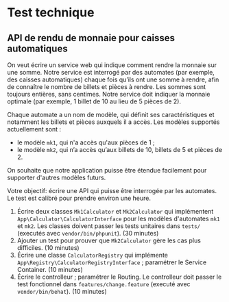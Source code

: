 # Test technique

## API de rendu de monnaie pour caisses automatiques

On veut écrire un service web qui indique comment rendre la monnaie sur une somme.
Notre service est interrogé par des automates (par exemple, des caisses automatiques) 
chaque fois qu’ils ont une somme à rendre, afin de connaître le nombre de billets et pièces à rendre.
Les sommes sont toujours entières, sans centimes.
Notre service doit indiquer la monnaie optimale (par exemple, 1 billet de 10 au lieu de 5 pièces de 2).

Chaque automate a un nom de modèle, qui définit ses caractéristiques et notamment les billets et pièces auxquels il a accès.
Les modèles supportés actuellement sont :

- le modèle `mk1`, qui n'a accès qu'aux pièces de 1 ;
- le modèle `mk2`, qui n’a accès qu’aux billets de 10, billets de 5 et pièces de 2.

On souhaite que notre application puisse être étendue facilement pour supporter d'autres modèles futurs.

Votre objectif: écrire une API qui puisse être interrogée par les automates.
Le test est calibré pour prendre environ une heure.

1. Écrire deux classes `Mk1Calculator` et `Mk2Calculator` qui implémentent `App\Calculator\CalculatorInterface` 
   pour les modèles d'automates `mk1` et `mk2`.
   Les classes doivent passer les tests unitaires dans `tests/` (executés avec `vendor/bin/phpunit`). (30 minutes)
1. Ajouter un test pour prouver que `Mk2Calculator` gère les cas plus difficiles. (10 minutes)
1. Écrire une classe `CalculatorRegistry` qui implémente `App\Registry\CalculatorRegistryInterface` ; paramétrer le Service Container. (10 minutes)
1. Écrire le controlleur ; paramétrer le Routing. Le controlleur doit passer le test fonctionnel dans `features/change.feature` (executé avec `vendor/bin/behat`). (10 minutes)
